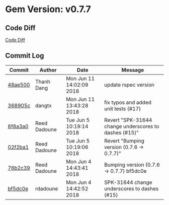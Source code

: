 # Gem Version: v0.7.7

## Code Diff

[Code Diff](https://github.com/Spokeo/geolookup/compare/v0.7.6...v0.7.7)

## Commit Log

Commit | Author | Date | Message
--- | --- | --- | ---
[48ae500](https://github.com/Spokeo/geolookup/commit/48ae500) | Thanh Dang | Mon Jun 11 14:02:09 2018 | update rspec version
[368905c](https://github.com/Spokeo/geolookup/commit/368905c) | dangtx | Mon Jun 11 13:43:28 2018 | fix typos and added unit tests (#17)
[6f8a3a0](https://github.com/Spokeo/geolookup/commit/6f8a3a0) | Reed Dadoune | Tue Jun 5 10:19:14 2018 | Revert "SPK-31644 change underscores to dashes (#15)"
[02f2ba1](https://github.com/Spokeo/geolookup/commit/02f2ba1) | Reed Dadoune | Tue Jun 5 10:19:06 2018 | Revert "Bumping version (0.7.6 -> 0.7.7)"
[76b2c39](https://github.com/Spokeo/geolookup/commit/76b2c39) | Reed Dadoune | Mon Jun 4 14:43:41 2018 | Bumping version (0.7.6 -> 0.7.7) bf5dc0e | rdadoune | Mon Jun 4 14:42:52 2018 | SPK-31644 change underscores to dashes (#15)
[bf5dc0e](https://github.com/Spokeo/geolookup/commit/bf5dc0e) | rdadoune | Mon Jun 4 14:42:52 2018 | SPK-31644 change underscores to dashes (#15)
